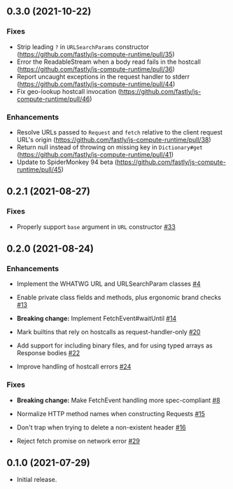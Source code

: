 ## 0.3.0 (2021-10-22)

### Fixes

* Strip leading `?` in `URLSearchParams` constructor (https://github.com/fastly/js-compute-runtime/pull/35)
* Error the ReadableStream when a body read fails in the hostcall (https://github.com/fastly/js-compute-runtime/pull/36)
* Report uncaught exceptions in the request handler to stderr (https://github.com/fastly/js-compute-runtime/pull/44)
* Fix geo-lookup hostcall invocation (https://github.com/fastly/js-compute-runtime/pull/46)

### Enhancements

* Resolve URLs passed to `Request` and `fetch` relative to the client request URL's origin (https://github.com/fastly/js-compute-runtime/pull/38)
* Return null instead of throwing on missing key in `Dictionary#get` (https://github.com/fastly/js-compute-runtime/pull/41)
* Update to SpiderMonkey 94 beta (https://github.com/fastly/js-compute-runtime/pull/45)

## 0.2.1 (2021-08-27)

### Fixes

- Properly support `base` argument in `URL` constructor
  [#33](https://github.com/fastly/js-compute-runtime/pull/33)

## 0.2.0 (2021-08-24)

### Enhancements

- Implement the WHATWG URL and URLSearchParam classes
  [#4](https://github.com/fastly/js-compute-runtime/pull/4)

- Enable private class fields and methods, plus ergonomic brand checks
  [#13](https://github.com/fastly/js-compute-runtime/pull/13)

- **Breaking change:** Implement FetchEvent#waitUntil
  [#14](https://github.com/fastly/js-compute-runtime/pull/14)

- Mark builtins that rely on hostcalls as request-handler-only
  [#20](https://github.com/fastly/js-compute-runtime/pull/20)

- Add support for including binary files, and for using typed arrays as Response bodies
  [#22](https://github.com/fastly/js-compute-runtime/pull/22)

- Improve handling of hostcall errors
  [#24](https://github.com/fastly/js-compute-runtime/pull/24)

### Fixes

- **Breaking change:** Make FetchEvent handling more spec-compliant
  [#8](https://github.com/fastly/js-compute-runtime/pull/8)

- Normalize HTTP method names when constructing Requests
  [#15](https://github.com/fastly/js-compute-runtime/pull/15)

- Don't trap when trying to delete a non-existent header
  [#16](https://github.com/fastly/js-compute-runtime/pull/16)

- Reject fetch promise on network error
  [#29](https://github.com/fastly/js-compute-runtime/pull/29)

## 0.1.0 (2021-07-29)

- Initial release.
